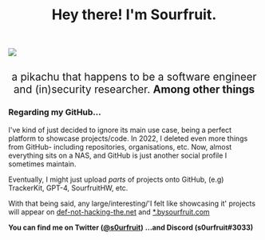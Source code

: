 <h1 align=center>Hey there! I'm Sourfruit.</h1>
<br>

![](https://komarev.com/ghpvc/?username=s0urfruit&label=Profile+views&style=flat-square)

<h2 style="font-weight: normal" align="center">a pikachu that happens to be a software engineer and (in)security researcher. <b>Among other things</b></h2>

<!---
#### I'm currently working on: 
- <a href='https://objectobject.co'>[object Object]</a> - an alternative to StackOverflow.
- <a href='https://gpt-4.co'>GPT-4</a> is basically a "dead" project (it was released to a limited amount of friends \[and some other places 😉], but is constantly used by me internally). In short, GPT-4 was GPT-3 but _good_, and one of my first projects made to compete with OpenAI. 
- <a href='https://bysourfruit.com'>bysourfruit</a> is a webpage made to allow the general public easy access to my projects.
- (no link) SourfruitHW - a set of hardware kits made to make building robots easier.
- bunch of other stuff
-->


### Regarding my GitHub... 
I've kind of just decided to ignore its main use case, being a perfect platform to showcase projects/code. In 2022, I deleted even more things from GitHub- including repositories, organisations, etc. Now, almost everything sits on a NAS, and GitHub is just another social profile I sometimes maintain. 

Eventually, I might just upload _parts_ of projects onto GitHub, (e.g) TrackerKit, GPT-4, SourfruitHW, etc.

With that being said, any large/interesting/'I felt like showcasing it' projects will appear on [def-not-hacking-the.net](https://def-not-hacking-the.net) and [*.bysourfruit.com](https://bysourfruit.com)  

<b>You can find me on Twitter (<a href='https://twitter.com/s0urfruit'>@s0urfruit</a>)</b>
<b>...and Discord (s0urfruit#3033)</b>
<br>
